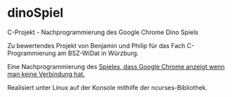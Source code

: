 # dinoSpiel
C-Projekt - Nachprogrammierung des Google Chrome Dino Spiels

Zu bewertendes Projekt von Benjamin und Philip für das Fach C-Programmierung am BSZ-WiDat in Würzburg.

Eine Nachprogrammierung des [Spieles, dass Google Chrome anzeigt wenn man keine Verbindung hat.](http://apps.thecodepost.org/trex/trex.html)

Realisiert unter Linux auf der Konsole mithilfe der ncurses-Bibliothek.
